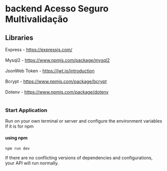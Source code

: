 # backend Acesso Seguro Multivalidação
## Libraries <br>
Express -  https://expressjs.com/ <br><br>
Mysql2 - https://www.npmjs.com/package/mysql2 <br><br>
JsonWeb Token - https://jwt.io/introduction <br><br>
Bcrypt - https://www.npmjs.com/package/bcrypt <br><br>
Dotenv - https://www.npmjs.com/package/dotenv <br><br>

### Start Application
Run on your own terminal or server and configure the environment variables <br>
If it is for npm
#### using npm
```
npm run dev
```
If there are no conflicting versions of dependencies and configurations, your API will run normally.
